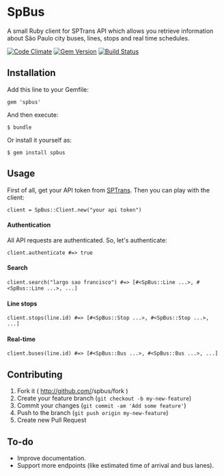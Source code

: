 # SpBus

A small Ruby client for SPTrans API which allows you retrieve information
about São Paulo city buses, lines, stops and real time schedules.

[![Code Climate](https://codeclimate.com/github/lenon/spbus.png)](https://codeclimate.com/github/lenon/spbus)
[![Gem Version](https://badge.fury.io/rb/spbus.png)](http://badge.fury.io/rb/spbus)
[![Build Status](https://travis-ci.org/lenon/spbus.png)](https://travis-ci.org/lenon/spbus)

## Installation

Add this line to your Gemfile:

    gem 'spbus'

And then execute:

    $ bundle

Or install it yourself as:

    $ gem install spbus

## Usage

First of all, get your API token from [SPTrans](http://www.sptrans.com.br/desenvolvedores/). Then you can play with the client:

    client = SpBus::Client.new("your api token")

#### Authentication

All API requests are authenticated. So, let's authenticate:

    client.authenticate #=> true

#### Search

    client.search("largo sao francisco") #=> [#<SpBus::Line ...>, #<SpBus::Line ...>, ...]

#### Line stops

    client.stops(line.id) #=> [#<SpBus::Stop ...>, #<SpBus::Stop ...>, ...]

#### Real-time

    client.buses(line.id) #=> [#<SpBus::Bus ...>, #<SpBus::Bus ...>, ...]

## Contributing

1. Fork it ( http://github.com/<my-github-username>/spbus/fork )
2. Create your feature branch (`git checkout -b my-new-feature`)
3. Commit your changes (`git commit -am 'Add some feature'`)
4. Push to the branch (`git push origin my-new-feature`)
5. Create new Pull Request

## To-do

* Improve documentation.
* Support more endpoints (like estimated time of arrival and bus lanes).